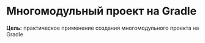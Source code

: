 # Многомодульный проект на Gradle
**Цель:** практическое применение создания многомодульного проекта на Gradle